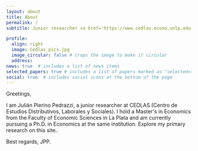 ```yaml
---
layout: about
title: About
permalink: /
subtitle: Junior researcher <a href='https://www.cedlas.econo.unlp.edu.ar/wp/en/'>CEDLAS</a> and <a href='https://www.cedlas.econo.unlp.edu.ar/wp/en/'>CEDLAS</a>.

profile:
  align: right
  image: Cedlas_pics.jpg
  image_circular: false # crops the image to make it circular
  address: 
news: true  # includes a list of news items
selected_papers: true # includes a list of papers marked as "selected={true}"
social: true  # includes social icons at the bottom of the page
---
```


Greetings,

I am Julián Pierino Pedrazzi, a junior researcher at CEDLAS (Centro de Estudios Distributivos, Laborales y Sociales). I hold a Master's in Economics from the Faculty of Economic Sciences in La Plata and am currently pursuing a Ph.D. in Economics at the same institution. Explore my primary research on this site..

Best regards,
JPP.
